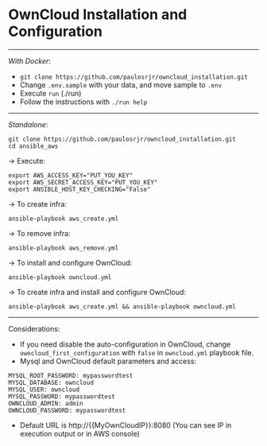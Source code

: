 # OwnCloud Installation and Configuration
----------------------
*With Docker*:

- `git clone https://github.com/paulosrjr/owncloud_installation.git`
- Change `.env.sample` with your data, and move sample to `.env`
- Execute `run` (./run)
- Follow the instructions with `./run help`

----------------------
*Standalone*:
```
git clone https://github.com/paulosrjr/owncloud_installation.git
cd ansible_aws
```
-> Execute:
```
export AWS_ACCESS_KEY="PUT_YOU_KEY"
export AWS_SECRET_ACCESS_KEY="PUT_YOU_KEY"
export ANSIBLE_HOST_KEY_CHECKING="False"
```
-> To create infra:
```
ansible-playbook aws_create.yml
```
-> To remove infra:
```
ansible-playbook aws_remove.yml
```
-> To install and configure OwnCloud:
```
ansible-playbook owncloud.yml
```
-> To create infra and install and configure OwnCloud:
```
ansible-playbook aws_create.yml && ansible-playbook owncloud.yml
```
----------------------
Considerations:

- If you need disable the auto-configuration in OwnCloud, change `owncloud_first_configuration` with `false` in `owncloud.yml` playbook file.
- Mysql and OwnCloud default parameters and access:
```
MYSQL_ROOT_PASSWORD: mypasswordtest
MYSQL_DATABASE: owncloud
MYSQL_USER: owncloud
MYSQL_PASSWORD: mypasswordtest
OWNCLOUD_ADMIN: admin
OWNCLOUD_PASSWORD: mypasswordtest
```
- Default URL is http://{{MyOwnCloudIP}}:8080  (You can see IP in execution output or in AWS console) 

